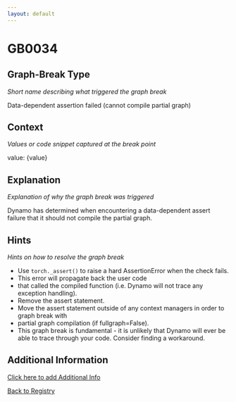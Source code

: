 ```yaml
---
layout: default
---
```

# GB0034

## Graph-Break Type
*Short name describing what triggered the graph break*

Data-dependent assertion failed (cannot compile partial graph)

## Context
*Values or code snippet captured at the break point*

value: {value}

## Explanation
*Explanation of why the graph break was triggered*

Dynamo has determined when encountering a data-dependent assert failure that it should not compile the partial graph.

## Hints
*Hints on how to resolve the graph break*

- Use `torch._assert()` to raise a hard AssertionError when the check fails. 
- This error will propagate back the user code 
- that called the compiled function (i.e. Dynamo will not trace any exception handling).
- Remove the assert statement.
- Move the assert statement outside of any context managers in order to graph break with 
- partial graph compilation (if fullgraph=False).
- This graph break is fundamental - it is unlikely that Dynamo will ever be able to trace through your code. Consider finding a workaround.


## Additional Information

<!-- ADDITIONAL INFORMATION START - Add custom information below this line -->

<!-- ADDITIONAL INFORMATION END -->


[Click here to add Additional Info](https://github.com/pytorch-labs/compile-graph-break-site/edit/main/docs/gb/gb0034.md)

[Back to Registry](../index.html)
